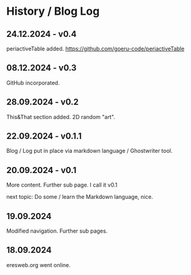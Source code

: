 # History / Blog Log

## 24.12.2024 - v0.4
periactiveTable added. https://github.com/goeru-code/periactiveTable 
    
## 08.12.2024 - v0.3
GitHub incorporated.  

## 28.09.2024 - v0.2
This&That section added. 2D random "art". 

## 22.09.2024 - v0.1.1

Blog / Log put in place via markdown language / Ghostwriter tool.

## 20.09.2024 - v0.1

More content. Further sub page. I call it v0.1

next topic: Do some / learn the Markdown language, nice.

## 19.09.2024

Modified navigation. Further sub pages.

## 18.09.2024

eresweb.org went online.
